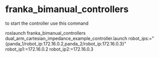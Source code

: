 # franka_bimanual_controllers
to start the controller use this command

roslaunch franka_bimanual_controllers dual_arm_cartesian_impedance_example_controller.launch robot_ips:="{panda_1/robot_ip:172.16.0.2,panda_2/robot_ip:172.16.0.3}" robot_ip1:=172.16.0.2 robot_ip2:=172.16.0.3
